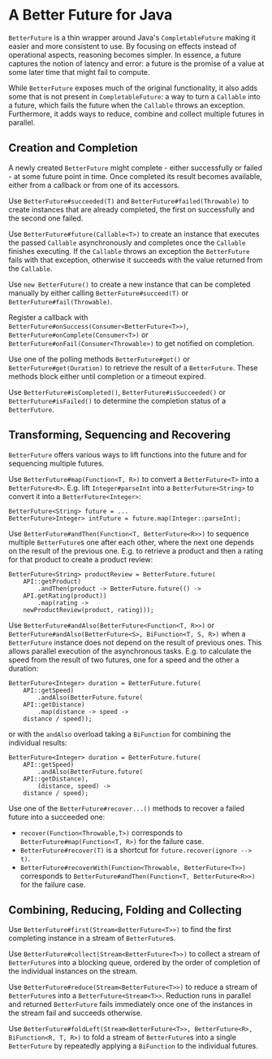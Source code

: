 # A Better Future for Java
`BetterFuture` is a thin wrapper around Java's `CompletableFuture` making it easier and more  consistent to use. By focusing on effects instead of operational aspects, reasoning becomes simpler. In essence, a future captures the notion of latency and error: a future is the promise of a value at some later time that might fail to compute.

While `BetterFuture` exposes much of the original functionality, it also adds some that is not present in `CompletableFuture`: a way to turn a `Callable` into a future, which fails the future when the `Callable` throws an exception. Furthermore, it adds ways to reduce, combine and collect multiple futures in parallel.

## Creation and Completion
A newly created `BetterFuture` might complete - either successfully or failed - at some future point in time. Once completed its result becomes available, either from a callback or from one of its accessors.

Use `BetterFuture#succeeded(T)` and `BetterFuture#failed(Throwable)` to create instances that are already completed, the first on successfully and the second one failed.

Use `BetterFuture#future(Callable<T>)` to create an instance that executes the passed `Callable` asynchronously and completes once the `Callable` finishes executing. If the `Callable` throws an exception the `BetterFuture` fails with that exception, otherwise it succeeds with the value returned from the `Callable`.

Use `new BetterFuture()` to create a new instance that can be completed manually by either calling `BetterFuture#succeed(T)` or `BetterFuture#fail(Throwable)`.

Register a callback with `BetterFuture#onSuccess(Consumer<BetterFuture<T>>)`,
`BetterFuture#onComplete(Consumer<T>)` or `BetterFuture#onFail(Consumer<Throwable>)` to get notified on completion.

Use one of the polling methods `BetterFuture#get()` or `BetterFuture#get(Duration)` to retrieve the result of a `BetterFuture`. These methods block either until completion or a timeout expired.

Use `BetterFuture#isCompleted()`, `BetterFuture#isSucceeded()` or `BetterFuture#isFailed()` to determine the completion status of a `BetterFuture`.

## Transforming, Sequencing and Recovering
`BetterFuture` offers various ways to lift functions into the future and for sequencing multiple futures.

Use `BetterFuture#map(Function<T, R>)` to convert a `BetterFuture<T>` into a `BetterFuture<R>`. E.g. lift `Integer#parseInt` into a `BetterFuture<String>` to convert it into a `BetterFuture<Integer>`:

    BetterFuture<String> future = ...
    BetterFuture>Integer> intFuture = future.map(Integer::parseInt);

Use `BetterFuture#andThen(Function<T, BetterFuture<R>>)` to sequence multiple `BetterFuture`s one after each other, where the next one depends on the result of the previous one. E.g. to retrieve a product and then a rating for that product to create a product review:

    BetterFuture<String> productReview = BetterFuture.future(
        API::getProduct)
            .andThen(product -> BetterFuture.future(() ->
        API.getRating(product))
            .map(rating ->
        newProductReview(product, rating)));

Use `BetterFuture#andAlso(BetterFuture<Function<T, R>>)` or `BetterFuture#andAlso(BetterFuture<S>, BiFunction<T, S, R>)` when a `BetterFuture` instance does not depend on the result of previous ones. This allows parallel execution of the asynchronous tasks. E.g. to calculate the speed from the result of two futures, one for a speed and the other a duration:

    BetterFuture<Integer> duration = BetterFuture.future(
        API::getSpeed)
            .andAlso(BetterFuture.future(
        API::getDistance)
            .map(distance -> speed ->
        distance / speed));

or with the `andAlso` overload taking a `BiFunction` for combining the individual results:

    BetterFuture<Integer> duration = BetterFuture.future(
        API::getSpeed)
            .andAlso(BetterFuture.future(
        API::getDistance),
            (distance, speed) ->
        distance / speed);

Use one of the `BetterFuture#recover...()` methods to recover a failed future into a succeeded one:
 - `recover(Function<Throwable,T>)` corresponds to `BetterFuture#map(Function<T, R>)` for the failure case.
 - `BetterFuture#recover(T)` is a shortcut for `future.recover(ignore --> t)`.
 - `BetterFuture#recoverWith(Function<Throwable, BetterFuture<T>>)` corresponds to `BetterFuture#andThen(Function<T, BetterFuture<R>>)` for the failure case.

## Combining, Reducing, Folding and Collecting
Use `BetterFuture#first(Stream<BetterFuture<T>>)` to find the first completing instance in a stream of `BetterFuture`s.

Use `BetterFuture#collect(Stream<BetterFuture<T>>)` to collect a stream of `BetterFuture`s into a blocking queue, ordered by the order of completion of the individual instances on the stream.

Use `BetterFuture#reduce(Stream<BetterFuture<T>>)` to reduce a stream of `BetterFuture`s into a `BetterFuture<Stream<T>>`. Reduction runs in parallel and returned `BetterFuture` fails immediately once one of the instances in the stream fail and succeeds otherwise.

Use `BetterFuture#foldLeft(Stream<BetterFuture<T>>, BetterFuture<R>, BiFunction<R, T, R>)` to fold a stream of `BetterFuture`s into a single `BetterFuture` by repeatedly applying a `BiFunction` to the individual futures.